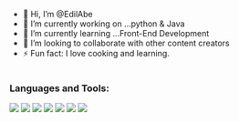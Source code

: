 - 👋 Hi, I’m @EdilAbe
- 👀 I’m currently working on ...python & Java
- 🌱 I’m currently learning ...Front-End Development
- 💞️ I’m looking to collaborate with other content creators
- ⚡ Fun fact: I love cooking and learning.


 <img src="https://komarev.com/ghpvc/?username=EdilAbe&style=flat-square&color=blue" alt=""/>

### Languages and Tools:

<p>
<img src="https://img.icons8.com/color/35/000000/html-5--v1.png"/> 
<img src="https://img.icons8.com/color/35/000000/css3.png"/> 
<img src="https://img.icons8.com/color/35/000000/javascript--v1.png"/> 
<img src="https://img.icons8.com/color/35/000000/python.png">
<img src="https://img.icons8.com/fluency/35/000000/visual-studio-code-2019.png"/>
<img src="https://img.icons8.com/color/35/000000/git.png"/> 
<img src="https://img.icons8.com/color/35/000000/github.png"/> 
  
  
<!---
EdilAbe/EdilAbe is a ✨ special ✨ repository because its `README.md` (this file) appears on your GitHub profile.
You can click the Preview link to take a look at your changes.
--->
